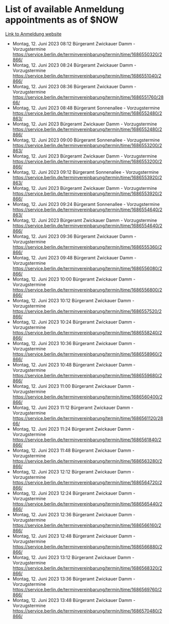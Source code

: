 # List of available Anmeldung appointments as of $NOW
[Link to Anmeldung website](https://service.berlin.de/terminvereinbarung/termin/tag.php?termin=1&anliegen[]=120686&dienstleisterlist=122210,122217,327316,122219,327312,122227,327314,122231,327346,122243,327348,122254,122252,329742,122260,329745,122262,329748,122271,327278,122273,327274,122277,327276,330436,122280,327294,122282,327290,122284,327292,122291,327270,122285,327266,122286,327264,122296,327268,150230,329760,122297,327286,122294,327284,122312,329763,122314,329775,122304,327330,122311,327334,122309,327332,317869,122281,327352,122279,329772,122283,122276,327324,122274,327326,122267,329766,122246,327318,122251,327320,122257,327322,122208,327298,122226,327300&herkunft=http%3A%2F%2Fservice.berlin.de%2Fdienstleistung%2F120686%2F)
- Montag, 12. Juni 2023 08:12 Bürgeramt Zwickauer Damm - Vorzugstermine https://service.berlin.de/terminvereinbarung/termin/time/1686550320/2866/
- Montag, 12. Juni 2023 08:24 Bürgeramt Zwickauer Damm - Vorzugstermine https://service.berlin.de/terminvereinbarung/termin/time/1686551040/2866/
- Montag, 12. Juni 2023 08:36 Bürgeramt Zwickauer Damm - Vorzugstermine https://service.berlin.de/terminvereinbarung/termin/time/1686551760/2866/
- Montag, 12. Juni 2023 08:48 Bürgeramt Sonnenallee - Vorzugstermine https://service.berlin.de/terminvereinbarung/termin/time/1686552480/2863/
- Montag, 12. Juni 2023  Bürgeramt Zwickauer Damm - Vorzugstermine https://service.berlin.de/terminvereinbarung/termin/time/1686552480/2866/
- Montag, 12. Juni 2023 09:00 Bürgeramt Sonnenallee - Vorzugstermine https://service.berlin.de/terminvereinbarung/termin/time/1686553200/2863/
- Montag, 12. Juni 2023  Bürgeramt Zwickauer Damm - Vorzugstermine https://service.berlin.de/terminvereinbarung/termin/time/1686553200/2866/
- Montag, 12. Juni 2023 09:12 Bürgeramt Sonnenallee - Vorzugstermine https://service.berlin.de/terminvereinbarung/termin/time/1686553920/2863/
- Montag, 12. Juni 2023  Bürgeramt Zwickauer Damm - Vorzugstermine https://service.berlin.de/terminvereinbarung/termin/time/1686553920/2866/
- Montag, 12. Juni 2023 09:24 Bürgeramt Sonnenallee - Vorzugstermine https://service.berlin.de/terminvereinbarung/termin/time/1686554640/2863/
- Montag, 12. Juni 2023  Bürgeramt Zwickauer Damm - Vorzugstermine https://service.berlin.de/terminvereinbarung/termin/time/1686554640/2866/
- Montag, 12. Juni 2023 09:36 Bürgeramt Zwickauer Damm - Vorzugstermine https://service.berlin.de/terminvereinbarung/termin/time/1686555360/2866/
- Montag, 12. Juni 2023 09:48 Bürgeramt Zwickauer Damm - Vorzugstermine https://service.berlin.de/terminvereinbarung/termin/time/1686556080/2866/
- Montag, 12. Juni 2023 10:00 Bürgeramt Zwickauer Damm - Vorzugstermine https://service.berlin.de/terminvereinbarung/termin/time/1686556800/2866/
- Montag, 12. Juni 2023 10:12 Bürgeramt Zwickauer Damm - Vorzugstermine https://service.berlin.de/terminvereinbarung/termin/time/1686557520/2866/
- Montag, 12. Juni 2023 10:24 Bürgeramt Zwickauer Damm - Vorzugstermine https://service.berlin.de/terminvereinbarung/termin/time/1686558240/2866/
- Montag, 12. Juni 2023 10:36 Bürgeramt Zwickauer Damm - Vorzugstermine https://service.berlin.de/terminvereinbarung/termin/time/1686558960/2866/
- Montag, 12. Juni 2023 10:48 Bürgeramt Zwickauer Damm - Vorzugstermine https://service.berlin.de/terminvereinbarung/termin/time/1686559680/2866/
- Montag, 12. Juni 2023 11:00 Bürgeramt Zwickauer Damm - Vorzugstermine https://service.berlin.de/terminvereinbarung/termin/time/1686560400/2866/
- Montag, 12. Juni 2023 11:12 Bürgeramt Zwickauer Damm - Vorzugstermine https://service.berlin.de/terminvereinbarung/termin/time/1686561120/2866/
- Montag, 12. Juni 2023 11:24 Bürgeramt Zwickauer Damm - Vorzugstermine https://service.berlin.de/terminvereinbarung/termin/time/1686561840/2866/
- Montag, 12. Juni 2023 11:48 Bürgeramt Zwickauer Damm - Vorzugstermine https://service.berlin.de/terminvereinbarung/termin/time/1686563280/2866/
- Montag, 12. Juni 2023 12:12 Bürgeramt Zwickauer Damm - Vorzugstermine https://service.berlin.de/terminvereinbarung/termin/time/1686564720/2866/
- Montag, 12. Juni 2023 12:24 Bürgeramt Zwickauer Damm - Vorzugstermine https://service.berlin.de/terminvereinbarung/termin/time/1686565440/2866/
- Montag, 12. Juni 2023 12:36 Bürgeramt Zwickauer Damm - Vorzugstermine https://service.berlin.de/terminvereinbarung/termin/time/1686566160/2866/
- Montag, 12. Juni 2023 12:48 Bürgeramt Zwickauer Damm - Vorzugstermine https://service.berlin.de/terminvereinbarung/termin/time/1686566880/2866/
- Montag, 12. Juni 2023 13:12 Bürgeramt Zwickauer Damm - Vorzugstermine https://service.berlin.de/terminvereinbarung/termin/time/1686568320/2866/
- Montag, 12. Juni 2023 13:36 Bürgeramt Zwickauer Damm - Vorzugstermine https://service.berlin.de/terminvereinbarung/termin/time/1686569760/2866/
- Montag, 12. Juni 2023 13:48 Bürgeramt Zwickauer Damm - Vorzugstermine https://service.berlin.de/terminvereinbarung/termin/time/1686570480/2866/
